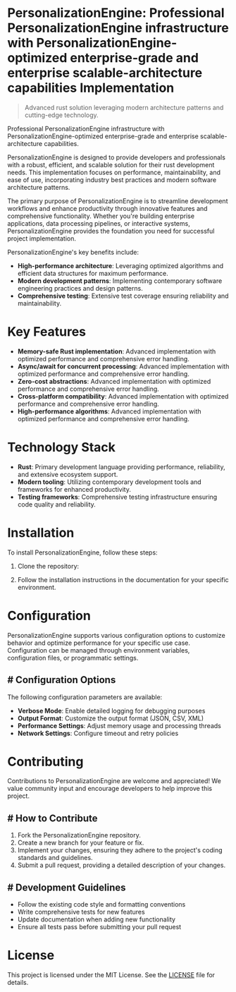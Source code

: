 <!-- fallback_PersonalizationEngine_20250824111528_78787 -->

# PersonalizationEngine: Professional PersonalizationEngine infrastructure with PersonalizationEngine-optimized enterprise-grade and enterprise scalable-architecture capabilities Implementation
> Advanced rust solution leveraging modern architecture patterns and cutting-edge technology.

Professional PersonalizationEngine infrastructure with PersonalizationEngine-optimized enterprise-grade and enterprise scalable-architecture capabilities.

PersonalizationEngine is designed to provide developers and professionals with a robust, efficient, and scalable solution for their rust development needs. This implementation focuses on performance, maintainability, and ease of use, incorporating industry best practices and modern software architecture patterns.

The primary purpose of PersonalizationEngine is to streamline development workflows and enhance productivity through innovative features and comprehensive functionality. Whether you're building enterprise applications, data processing pipelines, or interactive systems, PersonalizationEngine provides the foundation you need for successful project implementation.

PersonalizationEngine's key benefits include:

* **High-performance architecture**: Leveraging optimized algorithms and efficient data structures for maximum performance.
* **Modern development patterns**: Implementing contemporary software engineering practices and design patterns.
* **Comprehensive testing**: Extensive test coverage ensuring reliability and maintainability.

# Key Features

* **Memory-safe Rust implementation**: Advanced implementation with optimized performance and comprehensive error handling.
* **Async/await for concurrent processing**: Advanced implementation with optimized performance and comprehensive error handling.
* **Zero-cost abstractions**: Advanced implementation with optimized performance and comprehensive error handling.
* **Cross-platform compatibility**: Advanced implementation with optimized performance and comprehensive error handling.
* **High-performance algorithms**: Advanced implementation with optimized performance and comprehensive error handling.

# Technology Stack

* **Rust**: Primary development language providing performance, reliability, and extensive ecosystem support.
* **Modern tooling**: Utilizing contemporary development tools and frameworks for enhanced productivity.
* **Testing frameworks**: Comprehensive testing infrastructure ensuring code quality and reliability.

# Installation

To install PersonalizationEngine, follow these steps:

1. Clone the repository:


2. Follow the installation instructions in the documentation for your specific environment.

# Configuration

PersonalizationEngine supports various configuration options to customize behavior and optimize performance for your specific use case. Configuration can be managed through environment variables, configuration files, or programmatic settings.

## # Configuration Options

The following configuration parameters are available:

* **Verbose Mode**: Enable detailed logging for debugging purposes
* **Output Format**: Customize the output format (JSON, CSV, XML)
* **Performance Settings**: Adjust memory usage and processing threads
* **Network Settings**: Configure timeout and retry policies

# Contributing

Contributions to PersonalizationEngine are welcome and appreciated! We value community input and encourage developers to help improve this project.

## # How to Contribute

1. Fork the PersonalizationEngine repository.
2. Create a new branch for your feature or fix.
3. Implement your changes, ensuring they adhere to the project's coding standards and guidelines.
4. Submit a pull request, providing a detailed description of your changes.

## # Development Guidelines

* Follow the existing code style and formatting conventions
* Write comprehensive tests for new features
* Update documentation when adding new functionality
* Ensure all tests pass before submitting your pull request

# License

This project is licensed under the MIT License. See the [LICENSE](https://github.com/Jennifercruz23/PersonalizationEngine/blob/main/LICENSE) file for details.
